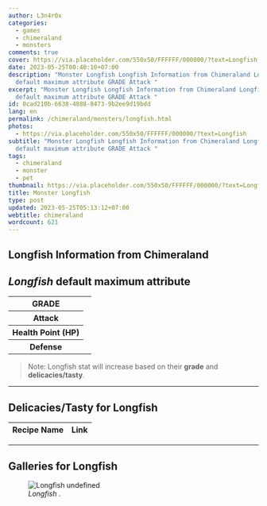```yaml
---
author: L3n4r0x
categories:
  - games
  - chimeraland
  - monsters
comments: true
cover: https://via.placeholder.com/550x50/FFFFFF/000000/?text=Longfish
date: 2023-05-25T00:40:10+07:00
description: "Monster Longfish Longfish Information from Chimeraland Longfish
  default maximum attribute GRADE Attack "
excerpt: "Monster Longfish Longfish Information from Chimeraland Longfish
  default maximum attribute GRADE Attack "
id: 0cad210b-6638-4888-8473-9b2ee9d19bdd
lang: en
permalink: /chimeraland/monsters/longfish.html
photos:
  - https://via.placeholder.com/550x50/FFFFFF/000000/?text=Longfish
subtitle: "Monster Longfish Longfish Information from Chimeraland Longfish
  default maximum attribute GRADE Attack "
tags:
  - chimeraland
  - monster
  - pet
thumbnail: https://via.placeholder.com/550x50/FFFFFF/000000/?text=Longfish
title: Monster Longfish
type: post
updated: 2023-05-25T05:13:12+07:00
webtitle: chimeraland
wordcount: 621
---
```


<link
  rel="stylesheet"
  href="https://rawcdn.githack.com/dimaslanjaka/Web-Manajemen/870a349/css/bootstrap-5-3-0-alpha3-wrapper.css"
/>
<section id="bootstrap-wrapper">
  <div data-bs-theme="dark">
    <h2>Longfish Information from Chimeraland</h2>
    <h2 id="attribute"><i>Longfish</i> default maximum attribute</h2>
    <div class="row">
      <div class="col mb-2">
        <div class="card">
          <div class="card-body">
            <table>
              <tr>
                <th>GRADE</th>
                <td><br /></td>
              </tr>
              <tr>
                <th>Attack</th>
                <td></td>
              </tr>
              <tr>
                <th>Health Point (HP)</th>
                <td></td>
              </tr>
              <tr>
                <th>Defense</th>
                <td></td>
              </tr>
            </table>
          </div>
        </div>
      </div>
    </div>
    <blockquote class="bd-callout bd-callout-warning">
      Note: Longfish stat will increase based on their <b>grade</b> and
      <b>delicacies/tasty</b>.
    </blockquote>
    <hr />
    <h2 id="delicacies">Delicacies/Tasty for Longfish</h2>
    <div class="card">
      <div class="card-body">
        <div class="table-responsive">
          <table class="table table-striped">
            <thead>
              <tr>
                <th>Recipe Name</th>
                <th>Link</th>
              </tr>
            </thead>
            <tbody></tbody>
          </table>
        </div>
      </div>
    </div>
    <hr />
    <div id="gallery">
      <h2>Galleries for Longfish</h2>
      <div class="row">
        <div class="col-lg-6 col-12">
          <figure>
            <img
              src="https://www.webmanajemen.com/undefined"
              alt="Longfish undefined"
            />
            <figcaption style="word-wrap: break-word">
              <i>Longfish</i> .
            </figcaption>
          </figure>
        </div>
      </div>
    </div>
  </div>
</section>